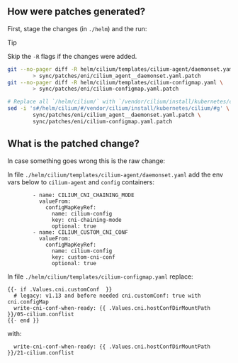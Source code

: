 ## How were patches generated?

First, stage the changes (in `./helm`) and the run:

> [!TIP]
> Skip the `-R` flags if the changes were added.

```bash
git --no-pager diff -R helm/cilium/templates/cilium-agent/daemonset.yaml \
        > sync/patches/eni/cilium_agent__daemonset.yaml.patch
git --no-pager diff -R helm/cilium/templates/cilium-configmap.yaml \
        > sync/patches/eni/cilium-configmap.yaml.patch

# Replace all `/helm/cilium/` with `/vendor/cilium/install/kubernetes/cilium/`.
sed -i 's#/helm/cilium/#/vendor/cilium/install/kubernetes/cilium/#g' \
        sync/patches/eni/cilium_agent__daemonset.yaml.patch \
        sync/patches/eni/cilium-configmap.yaml.patch
```

## What is the patched change?

In case something goes wrong this is the raw change:


In file `./helm/cilium/templates/cilium-agent/daemonset.yaml` add the env vars below to `cilium-agent` and `config` containers:

```
        - name: CILIUM_CNI_CHAINING_MODE
          valueFrom:
            configMapKeyRef:
              name: cilium-config
              key: cni-chaining-mode
              optional: true
        - name: CILIUM_CUSTOM_CNI_CONF
          valueFrom:
            configMapKeyRef:
              name: cilium-config
              key: custom-cni-conf
              optional: true
```


In file `./helm/cilium/templates/cilium-configmap.yaml` replace:

```
{{- if .Values.cni.customConf  }}
  # legacy: v1.13 and before needed cni.customConf: true with cni.configMap
  write-cni-conf-when-ready: {{ .Values.cni.hostConfDirMountPath }}/05-cilium.conflist
{{- end }}
```

with:

```
  write-cni-conf-when-ready: {{ .Values.cni.hostConfDirMountPath }}/21-cilium.conflist
```
